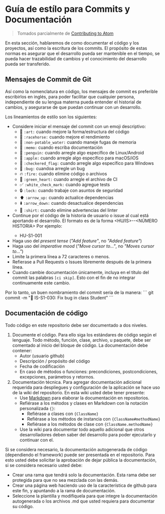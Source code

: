 # Guía de estílo para Commits y Documentación

> Tomados parcialmente de [Contributing to Atom](https://github.com/atom/atom/blob/master/CONTRIBUTING.md)

En esta sección, hablaremos de como documentar el código y los proyectos, así como la escritura de los commits. El propósito de estas normas es asegurar que el desarrollo pueda ser mantenible en el tiempo, se pueda hacer trazabilidad de cambios y el conocimiento del desarrollo pueda ser transferido.

## Mensajes de Commit de Git

Así como la nomenclatura en código, los mensajes de commit es preferible escribirlos en inglés, para poder facilitar que cualquier persona, independiente de su lengua materna pueda entender el historial de cambios, y asegurarse de que puedan continuar con un desarrollo. 

Los lineamientos de estilo son los siguientes:

* Considere iniciar el mensaje del commit con un emoji descriptivo:
    * :art: `:art:` cuando mejore la forma/estructura del código
    * :racehorse: `:racehorse:` cuando mejore el rendimiento
    * :non-potable_water: `:non-potable_water:` cuando maneje fugas de memoria
    * :memo: `:memo:` cuando escriba documentación
    * :penguin: `:penguin:` cuando arregle algo específico de Linux/Android
    * :apple: `:apple:` cuando arregle algo específico para macOS/iOS
    * :checkered_flag: `:checkered_flag:` cuando arregle algo específico para Windows
    * :bug: `:bug:` cuandoa arregle un bug
    * :fire: `:fire:` cuando elimine código o archivos
    * :green_heart: `:green_heart:` cuando arregle el archivo de CI
    * :white_check_mark: `:white_check_mark:` cuando agregue tests
    * :lock: `:lock:` cuando trabaje con asuntos de seguridad
    * :arrow_up: `:arrow_up:` cuando actualice dependencias
    * :arrow_down: `:arrow_down:` cuando desactualice dependencias
    * :shirt: `:shirt:` cuando elimine advertencias del linter
* Continue por el código de la historia de usuario o issue al cual está aportando el desarrollo. El formato es de la forma <HU/IS>-<ID FASE PROYECTO>-<NÚMERO HISTORIA> Por ejemplo:
	* HU-S1-001
* Haga uso del _present tense_ (_"Add feature"_, no _"Added feature"_)
* Haga uso del _imperative mood_ (_"Move cursor to..."_, no _"Moves cursor to..."_)
* Limite la primera línea a 72 caracteres o menos.
* Refierase a Pull Requests o Issues libremente después de la primera línea.
* Cuando cambie documentación únicamente, incluya en el título del commit las palabras `[ci skip]`. Esto con el fin de no integrar continuamente este cambio.

Por lo tanto, un buen nombramiento del commit sería de la manera:
´´´
git commit -m ":bug: IS-S1-030: Fix bug in class Student"
´´´

## Documentación de código

Todo código en este repositorio debe ser documentado a dos niveles. 

1. Documente el código. Para ello siga los estándares de código según el lenguaje. Todo método, función, clase, archivo, u paquete, debe ser comentado al inicio del bloque de código. La documentación debe contener:
	* Autor (usuario github)
	* Descripción / propósito del código
	* Fecha de codificación
	* En caso de métodos o funciones: precondiciones, postcondiciones, excepciones, parámetros y retornos.
2. Documentación técnica. Para agregar documentación adicional requerida para despliegues y configuración de la aplicación se hace uso de la wiki del repositorio. En esta wiki usted debe tener presente:
	* Use [Markdown](https://daringfireball.net/projects/markdown) para elaborar la documentación en repositorios.
	* Refiérase a los métodos y clases en Markdown con la notación personalizada `{}`:
		* Refiérase a clases con `{ClassName}`
		* Refiérase a los métodos de instancia con `{ClassName#methodName}`
		* Refiérase a los métodos de clase con `{ClassName.methodName}`
	* Use la wiki para documentar todo aquello adicional que otros desarrolladores deben saber del desarrollo para poder ejecutarlo y continuar con el.

Si se considera necesario, la documentación autogenerada de código (dependiendo el framework) puede ser presentada en el repositorio. Para esto usted debe solicitar la aprobación de dejar pública la documentación, si se considera necesario usted debe:
	
* Crear una rama que tendrá solo la documentación. Esta rama debe ser protegida para que no sea mezclada con las demás. 
* Crear una página web haciendo uso de la característica de github para este fin, y apuntando a la rama de documentación.
* Seleccione la plantilla y modifíquela para que integre la documentación autogenerada o los archivos .md que usted requiera para documentar su código.